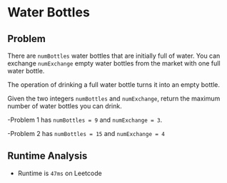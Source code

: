 # Water Bottles

## Problem

There are `numBottles` water bottles that are initially full of water. You can exchange `numExchange` empty water bottles from the market with one full water bottle.

The operation of drinking a full water bottle turns it into an empty bottle.

Given the two integers `numBottles` and `numExchange`, return the maximum number of water bottles you can drink.

-Problem 1 has `numBottles = 9` and `numExchange = 3`.

-Problem 2 has `numBottles = 15` and `numExchange = 4`

## Runtime Analysis

- Runtime is `47ms` on Leetcode
